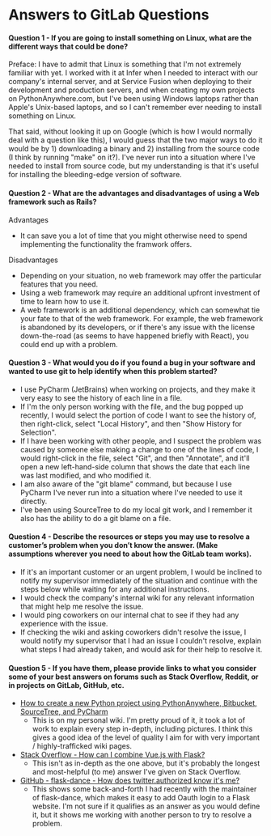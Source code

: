 
# Answers to GitLab Questions

#### Question 1 -  If you are going to install something on Linux, what are the different ways that could be done?

Preface: I have to admit that Linux is something that I'm not extremely familiar with yet. I worked with it at Infer when I needed to interact with our company's internal server, and at Service Fusion when deploying to their development and production servers, and when creating my own projects on PythonAnywhere.com, but I've been using Windows laptops rather than Apple's Unix-based laptops, and so I can't remember ever needing to install something on Linux.

That said, without looking it up on Google (which is how I would normally deal with a question like this), I would guess that the two major ways to do it would be by 1) downloading a binary and 2) installing from the source code (I think by running "make" on it?). I've never run into a situation where I've needed to install from source code, but my understanding is that it's useful for installing the bleeding-edge version of software.

#### Question 2 - What are the advantages and disadvantages of using a Web framework such as Rails?

Advantages

- It can save you a lot of time that you might otherwise need to spend implementing the functionality the framwork offers.

Disadvantages

- Depending on your situation, no web framework may offer the particular features that you need.
- Using a web framework may require an additional upfront investment of time to learn how to use it.
- A web framework is an additional dependency, which can somewhat tie your fate to that of the web framework. For example, the web framework is abandoned by its developers, or if there's any issue with the license down-the-road (as seems to have happened briefly with React), you could end up with a problem.

#### Question 3 - What would you do if you found a bug in your software and wanted to use git to help identify when this problem started?

- I use PyCharm (JetBrains) when working on projects, and they make it very easy to see the history of each line in a file.
- If I'm the only person working with the file, and the bug popped up recently, I would select the portion of code I want to see the history of, then right-click, select "Local History", and then "Show History for Selection".
- If I have been working with other people, and I suspect the problem was caused by someone else making a change to one of the lines of code, I would right-click in the file, select "Git", and then "Annotate", and it'll open a new left-hand-side column that shows the date that each line was last modified, and who modified it.
- I am also aware of the "git blame" command, but because I use PyCharm I've never run into a situation where I've needed to use it directly.
- I've been using SourceTree to do my local git work, and I remember it also has the ability to do a git blame on a file.

#### Question 4 - Describe the resources or steps you may use to resolve a customer’s problem when you don’t know the answer. (Make assumptions wherever you need to about how the GitLab team works).

- If it's an important customer or an urgent problem, I would be inclined to notify my supervisor immediately of the situation and continue with the steps below while waiting for any additional instructions.
- I would check the company's internal wiki for any relevant information that might help me resolve the issue.
- I would ping coworkers on our internal chat to see if they had any experience with the issue.
- If checking the wiki and asking coworkers didn't resolve the issue, I would notify my supervisor that I had an issue I couldn't resolve, explain what steps I had already taken, and would ask for their help to resolve it.


#### Question 5 - If you have them, please provide links to what you consider some of your best answers on forums such as Stack Overflow, Reddit, or in projects on GitLab, GitHub, etc.

- [How to create a new Python project using PythonAnywhere, Bitbucket, SourceTree, and PyCharm](https://nathanwailes.atlassian.net/wiki/spaces/MTOVT/pages/25788541/How+to+create+a+new+Python+project+using+PythonAnywhere+Bitbucket+SourceTree+and+PyCharm)
  - This is on my personal wiki. I'm pretty proud of it, it took a lot of work to explain every step in-depth, including pictures. I think this gives a good idea of the level of quality I aim for with very important / highly-trafficked wiki pages.
- [Stack Overflow - How can I combine Vue.js with Flask?](https://stackoverflow.com/questions/46214132/how-can-i-combine-vue-js-with-flask)
  - This isn't as in-depth as the one above, but it's probably the longest and most-helpful (to me) answer I've given on Stack Overflow.
- [GitHub - flask-dance - How does twitter.authorized know it's me?](https://github.com/singingwolfboy/flask-dance/issues/88)
  - This shows some back-and-forth I had recently with the maintainer of flask-dance, which makes it easy to add Oauth login to a Flask website. I'm not sure if it qualifies as an answer as you would define it, but it shows me working with another person to try to resolve a problem.